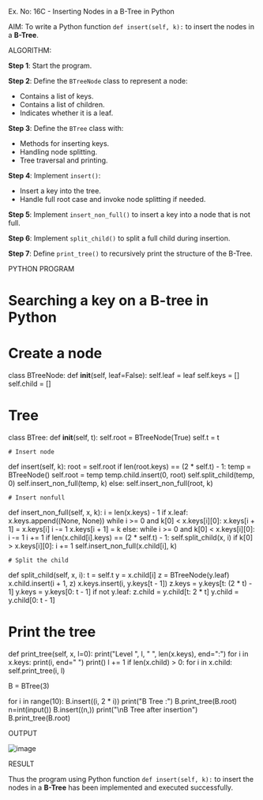 Ex. No: 16C - Inserting Nodes in a B-Tree in Python

AIM:
To write a Python function `def insert(self, k):` to insert the nodes in a **B-Tree**.

ALGORITHM:

**Step 1**: Start the program.

**Step 2**: Define the `BTreeNode` class to represent a node:
- Contains a list of keys.
- Contains a list of children.
- Indicates whether it is a leaf.

**Step 3**: Define the `BTree` class with:
- Methods for inserting keys.
- Handling node splitting.
- Tree traversal and printing.

**Step 4**: Implement `insert()`:
- Insert a key into the tree.
- Handle full root case and invoke node splitting if needed.

**Step 5**: Implement `insert_non_full()` to insert a key into a node that is not full.

**Step 6**: Implement `split_child()` to split a full child during insertion.

**Step 7**: Define `print_tree()` to recursively print the structure of the B-Tree.


PYTHON PROGRAM

# Searching a key on a B-tree in Python


# Create a node
class BTreeNode:
  def __init__(self, leaf=False):
    self.leaf = leaf
    self.keys = []
    self.child = []


# Tree
class BTree:
  def __init__(self, t):
    self.root = BTreeNode(True)
    self.t = t

    # Insert node
  def insert(self, k):
    root = self.root
    if len(root.keys) == (2 * self.t) - 1:
      temp = BTreeNode()
      self.root = temp
      temp.child.insert(0, root)
      self.split_child(temp, 0)
      self.insert_non_full(temp, k)
    else:
      self.insert_non_full(root, k)

    # Insert nonfull
  def insert_non_full(self, x, k):
    i = len(x.keys) - 1
    if x.leaf:
      x.keys.append((None, None))
      while i >= 0 and k[0] < x.keys[i][0]:
        x.keys[i + 1] = x.keys[i]
        i -= 1
      x.keys[i + 1] = k
    else:
      while i >= 0 and k[0] < x.keys[i][0]:
        i -= 1
      i += 1
      if len(x.child[i].keys) == (2 * self.t) - 1:
        self.split_child(x, i)
        if k[0] > x.keys[i][0]:
          i += 1
      self.insert_non_full(x.child[i], k)

    # Split the child
  def split_child(self, x, i):
    t = self.t
    y = x.child[i]
    z = BTreeNode(y.leaf)
    x.child.insert(i + 1, z)
    x.keys.insert(i, y.keys[t - 1])
    z.keys = y.keys[t: (2 * t) - 1]
    y.keys = y.keys[0: t - 1]
    if not y.leaf:
      z.child = y.child[t: 2 * t]
      y.child = y.child[0: t - 1]

  # Print the tree
  def print_tree(self, x, l=0):
    print("Level ", l, " ", len(x.keys), end=":")
    for i in x.keys:
      print(i, end=" ")
    print()
    l += 1
    if len(x.child) > 0:
      for i in x.child:
        self.print_tree(i, l)

  

B = BTree(3)

for i in range(10):
    B.insert((i, 2 * i))
print("B Tree :")
B.print_tree(B.root)
n=int(input())
B.insert((n,))
print("\nB Tree after insertion")
B.print_tree(B.root)



OUTPUT

![image](https://github.com/user-attachments/assets/5ba0faba-29ce-4970-af61-d032742dfce2)


RESULT

Thus the program using Python function `def insert(self, k):` to insert the nodes in a **B-Tree** has been implemented and executed successfully.
